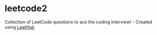# leetcode2
Collection of LeetCode questions to ace the coding interview! - Created using [LeetHub](https://github.com/QasimWani/LeetHub)
